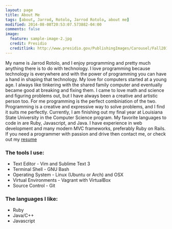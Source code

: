 ```yaml
---
layout: page
title: About Me
tags: [about, Jarrod, Rotolo, Jarrod Rotolo, about me]
modified: 2014-08-08T20:53:07.573882-04:00
comments: false
image:
  feature: sample-image-2.jpg
  credit: Presidio
  creditlink: http://www.presidio.gov/PublishingImages/Carousel/Fall2013_ArtInThePark_1.JPG
---
```


My name is Jarrod Rotolo, and I enjoy programming and pretty much anything there is to do with technology. I love programming because technology is everywhere and with the power of programming you can have a hand in shaping that technology. My love for computers started at a young age. I always like tinkering with the shared family computer and eventually became good at breaking and fixing them. I came to love math and science and figuring problems out, but I have always been a creative and artistic person too. For me programming is the perfect combiniation of the two. Programming is a creative and expressive way to solve problems, and I find it suits me perfectly. Currently, I am finishing out my final year at Louisiana State University in the Computer Science program. My favorite languages to code in are Ruby, Javascript, and Java. I have experience in web development and many modern MVC frameworks, preferably Ruby on Rails.
If you need a programmer with passion and drive then contact me, or check out my [resume](../resume/)

### The tools I use:
 - Text Editor - Vim and Sublime Text 3
 - Terminal Shell - GNU Bash
 - Operating System - Linux (Ubuntu or Arch) and OSX
 - Virtual Environments - Vagrant with VirtualBox
 - Source Control - Git

### The languages I like:
 - Ruby
 - Java/C++
 - Javascript
